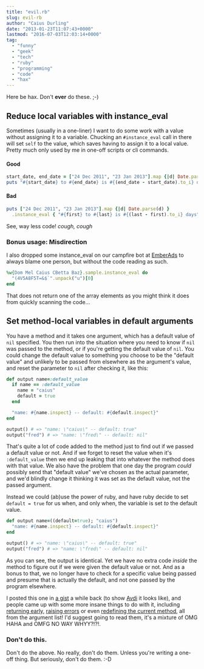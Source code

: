 ```yaml
---
title: "evil.rb"
slug: evil-rb
author: "Caius Durling"
date: "2013-01-23T11:07:43+0000"
lastmod: "2016-07-03T12:03:14+0000"
tag:
  - "funny"
  - "geek"
  - "tech"
  - "ruby"
  - "programming"
  - "code"
  - "hax"
---
```


Here be hax. Don't **ever** do these. ;-)

## Reduce local variables with instance_eval

Sometimes (usually in a one-liner) I want to do some work with a value without assigning it to a variable. Chucking an `#instance_eval` call in there will set `self` to the value, which saves having to assign it to a local value. Pretty much only used by me in one-off scripts or cli commands.

#### Good

```ruby
start_date, end_date = ["24 Dec 2011", "23 Jan 2013"].map {|d| Date.parse(d) }
puts "#{start_date} to #{end_date} is #{(end_date - start_date).to_i} days"
```

#### Bad

```ruby
puts ["24 Dec 2011", "23 Jan 2013"].map {|d| Date.parse(d) }
  .instance_eval { "#{first} to #{last} is #{(last - first).to_i} days" }
```

See, way less code! *cough, cough*

### Bonus usage: Misdirection

I also dropped some instance_eval on our campfire bot at [EmberAds][] to always blame one person, but without the code reading as such.

[EmberAds]: https://emberads.com/

```ruby
%w{Dom Mel Caius CBetta Baz}.sample.instance_eval do
  "(4V5A8F5T=&$`".unpack("u")[0]
end
```

That does not return one of the array elements as you might think it does from quickly scanning the code…

## Set method-local variables in default arguments

You have a method and it takes one argument, which has a default value of `nil` specified. You then run into the situation where you need to know if `nil` was passed to the method, or if you're getting the default value of `nil`. You could change the default value to something you choose to be the "default value" and unlikely to be passed from elsewhere as the argument's value, and reset the parameter to `nil` after checking it, like this:

```ruby
def output name=:default_value
  if name == :default_value
    name = "caius"
    default = true
  end

  "name: #{name.inspect} -- default: #{default.inspect}"
end

output() # => "name: \"caius\" -- default: true"
output("fred") # => "name: \"fred\" -- default: nil"
```

That's quite a lot of code added to the method just to find out if we passed a default value or not. And if we forget to reset the value when it's `:default_value` then we end up leaking that into whatever the method does with that value. We also have the problem that one day the program *could* possibly send that "default value" we've chosen as the actual parameter, and we'd blindly change it thinking it was set as the default value, not the passed argument.

Instead we could (ab)use the power of ruby, and have ruby decide to set `default = true` for us when, and only when, the variable is set *to* the default value.

```ruby
def output name=((default=true); "caius")
  "name: #{name.inspect} -- default: #{default.inspect}"
end

output() # => "name: \"caius\" -- default: true"
output("fred") # => "name: \"fred\" -- default: nil"
```

As you can see, the output is identical. Yet we have no extra code *inside* the method to figure out if we were given the default value or not. And as a bonus to that, we no longer have to check for a specific value being passed and presume that is actually the default, and not one passed by the program elsewhere.

I posted this one in [a gist][default param hack] a while back (to show [Avdi][] it looks like), and people came up with some more insane things to do with it, including [returning early][early], [raising errors][raise] or even [redefining the current method][redef], all from the argument list! I'd suggest going to read them, it's a mixture of OMG HAHA and OMFG NO WAY WHYY?!?!.

[default param hack]: https://gist.github.com/1528785
[early]: https://gist.github.com/1528785#comment-71861
[raise]: https://gist.github.com/1528785#comment-71862
[redef]: https://gist.github.com/1528785#comment-71876
[avdi]: http://avdi.org/

### Don't do this.

Don't do the above. No really, don't do them. Unless you're writing a one-off thing. But seriously, don't do them. :-D
